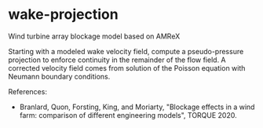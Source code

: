 # wake-projection
Wind turbine array blockage model based on AMReX

Starting with a modeled wake velocity field, compute a pseudo-pressure projection to enforce continuity in the remainder of the flow field. A corrected velocity field comes from solution of the Poisson equation with Neumann boundary conditions. 

References:
- Branlard, Quon, Forsting, King, and Moriarty, "Blockage effects in a wind farm: comparison of different engineering models", TORQUE 2020.
